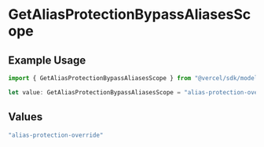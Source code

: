 # GetAliasProtectionBypassAliasesScope

## Example Usage

```typescript
import { GetAliasProtectionBypassAliasesScope } from "@vercel/sdk/models/getaliasop.js";

let value: GetAliasProtectionBypassAliasesScope = "alias-protection-override";
```

## Values

```typescript
"alias-protection-override"
```